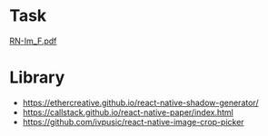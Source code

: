 # Task
[RN-Im_F.pdf](https://github.com/CampCoding/Rev-Map-Flat_RNImage/files/8555246/RN-Im_F.pdf)

# Library
* https://ethercreative.github.io/react-native-shadow-generator/
* https://callstack.github.io/react-native-paper/index.html
* https://github.com/ivpusic/react-native-image-crop-picker
 
